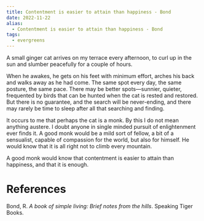 ```yaml
---
title: Contentment is easier to attain than happiness - Bond
date: 2022-11-22
alias:
  - Contentment is easier to attain than happiness - Bond
tags:
  - evergreens
---
```

A small ginger cat arrives on my terrace every afternoon, to curl up in the sun and slumber peacefully for a couple of hours.

When he awakes, he gets on his feet with minimum effort, arches his back and walks away as he had come. The same spot every day, the same posture, the same pace. There may be better spots—sunnier, quieter, frequented by birds that can be hunted when the cat is rested and restored. But there is no guarantee, and the search will be never-ending, and there may rarely be time to sleep after all that searching and finding.

It occurs to me that perhaps the cat is a monk. By this I do not mean anything austere. I doubt anyone in single minded pursuit of enlightenment ever finds it. A good monk would be a mild sort of fellow, a bit of a sensualist, capable of compassion for the world, but also for himself. He would know that it is all right not to climb every mountain.

A good monk would know that contentment is easier to attain than happiness, and that it is enough.

# References

Bond, R. *A book of simple living: Brief notes from the hills*. Speaking Tiger Books.